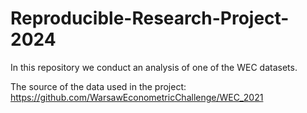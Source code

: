 # Reproducible-Research-Project-2024
In this repository we conduct an analysis of one of the WEC datasets.

The source of the data used in the project:
https://github.com/WarsawEconometricChallenge/WEC_2021
